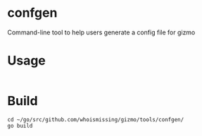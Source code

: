 # confgen
Command-line tool to help users generate a config file for gizmo

# Usage

```

```

# Build

```
cd ~/go/src/github.com/whoismissing/gizmo/tools/confgen/
go build
```
